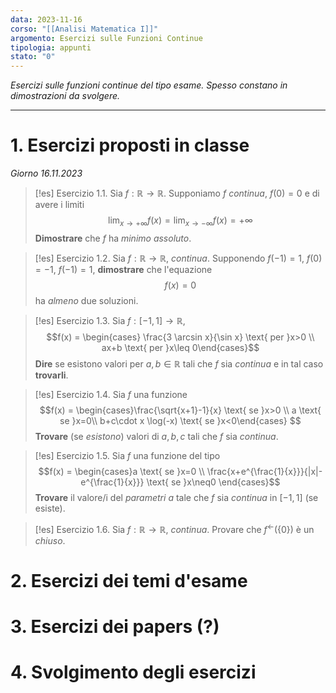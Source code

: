 ```yaml
---
data: 2023-11-16
corso: "[[Analisi Matematica I]]"
argomento: Esercizi sulle Funzioni Continue
tipologia: appunti
stato: "0"
---
```

*Esercizi sulle funzioni continue del tipo esame. Spesso constano in dimostrazioni da svolgere.*
- - -
# 1. Esercizi proposti in classe
*Giorno 16.11.2023*
> [!es] Esercizio 1.1.
> Sia $f: \mathbb{R} \longrightarrow \mathbb{R}$.
> Supponiamo $f$ *continua*, $f(0)=0$ e di avere i limiti
> $$\lim_{x \to +\infty}f(x) = \lim_{x \to -\infty}f(x) = +\infty$$
> **Dimostrare** che $f$ ha *minimo assoluto*.

> [!es] Esercizio 1.2.
> Sia $f: \mathbb{R} \longrightarrow \mathbb{R}$, *continua*.
> Supponendo $f(-1)=1$, $f(0)=-1$, $f(-1)=1$, **dimostrare** che l'equazione
> $$f(x) = 0$$
> ha *almeno* due soluzioni.

> [!es] Esercizio 1.3.
> Sia $f: [-1, 1] \longrightarrow \mathbb{R}$,
> $$f(x) = \begin{cases} \frac{3 \arcsin x}{\sin x} \text{ per }x>0 \\ ax+b \text{ per }x\leq 0\end{cases}$$
> **Dire** se esistono valori per $a,b \in \mathbb{R}$ tali che $f$ sia *continua* e in tal caso **trovarli**.

> [!es] Esercizio 1.4.
> Sia $f$ una funzione
> $$f(x) = \begin{cases}\frac{\sqrt{x+1}-1}{x} \text{ se }x>0 \\ a \text{ se }x=0\\ b+c\cdot x \log(-x) \text{ se }x<0\end{cases} $$
> **Trovare** (se *esistono*) valori di $a,b,c$ tali che $f$ sia *continua*.

> [!es] Esercizio 1.5.
> Sia $f$ una funzione del tipo
> $$f(x) = \begin{cases}a \text{ se }x=0 \\ \frac{x+e^{\frac{1}{x}}}{|x|-e^{\frac{1}{x}}} \text{ se }x\neq0 \end{cases}$$
> **Trovare** il valore/i del *parametri* $a$ tale che $f$ sia *continua* in $[-1, 1]$ (se esiste). 

> [!es] Esercizio 1.6.
> Sia $f: \mathbb{R} \longrightarrow \mathbb{R}$, *continua*.
> Provare che $f^{\leftarrow}(\{0\})$ è un *chiuso*.
# 2. Esercizi dei temi d'esame

# 3. Esercizi dei papers (?)

# 4. Svolgimento degli esercizi
